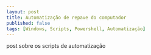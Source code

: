 ```yaml
---
layout: post
title: Automatização de repave do computador
published: false
tags: [Windows, Scripts, Powershell, Automatização]
---
```

post sobre os scripts de automatização 
